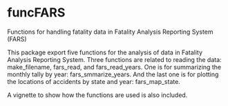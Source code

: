 # funcFARS
Functions for handling fatality data in Fatality Analysis Reporting System (FARS)

This package export five functions for the analysis of data in Fatality Analysis Reporting System. Three functions are related to reading the data: make_filename, fars_read, and fars_read_years. One is for summarizing the monthly tally by year: fars_smmarize_years. And the last one is for plotting the locations of accidents by state and year: fars_map_state.

A vignette to show how the functions are used is also included.
